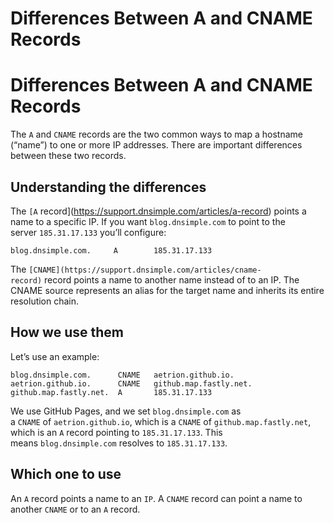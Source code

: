 # Differences Between A and CNAME Records

# **Differences Between A and CNAME Records**

The `A` and `CNAME` records are the two common ways to map a hostname (“name”) to one or more IP addresses. There are important differences between these two records.

## Understanding the differences

The `[A` record](https://support.dnsimple.com/articles/a-record) points a name to a specific IP. If you want `blog.dnsimple.com` to point to the server `185.31.17.133` you’ll configure:

```
blog.dnsimple.com.     A        185.31.17.133

```

The `[CNAME](https://support.dnsimple.com/articles/cname-record)` record points a name to another name instead of to an IP. The CNAME source represents an alias for the target name and inherits its entire resolution chain.

## How we use them

Let’s use an example:

```
blog.dnsimple.com.      CNAME   aetrion.github.io.
aetrion.github.io.      CNAME   github.map.fastly.net.
github.map.fastly.net.  A       185.31.17.133

```

We use GitHub Pages, and we set `blog.dnsimple.com` as a `CNAME` of `aetrion.github.io`, which is a `CNAME` of `github.map.fastly.net`, which is an `A` record pointing to `185.31.17.133`. This means `blog.dnsimple.com` resolves to `185.31.17.133`.

## Which one to use

An `A` record points a name to an `IP`. A `CNAME` record can point a name to another `CNAME` or to an `A` record.